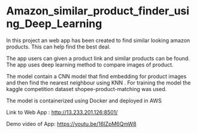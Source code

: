 # Amazon_similar_product_finder_using_Deep_Learning

In this project an web app has been created to find similar looking amazon products.
This can help find the best deal.


The app users can given a product link and similar products can be found.
The app uses deep learning method to compare images of product.

The model contain a CNN model that find embedding for product images and then find the nearest neighbour using KNN .
For training the model the kaggle competition dataset shopee-product-matching was used.

The model is containerized using Docker and deployed in AWS

Link to Web App : http://13.233.201.126:8501/

Demo video of App: https://youtu.be/16IZpM6QmW8



